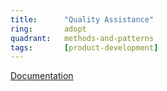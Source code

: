 ```yaml
---
title:      "Quality Assistance"
ring:       adopt
quadrant:   methods-and-patterns
tags:       [product-development]
---
```



<a href="https://docs.communityhealthtoolkit.org/contribute/medic/product-development-process/quality-assistance/">Documentation</a>
